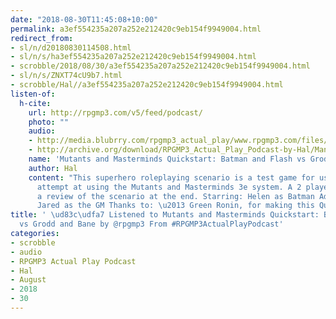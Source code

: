 ```yaml
---
date: "2018-08-30T11:45:08+10:00"
permalink: a3ef554235a207a252e212420c9eb154f9949004.html
redirect_from:
- sl/n/d20180830114508.html
- sl/n/s/ha3ef554235a207a252e212420c9eb154f9949004.html
- scrobble/2018/08/30/a3ef554235a207a252e212420c9eb154f9949004.html
- sl/n/s/ZNXT74cU9b7.html
- scrobble/Hal//a3ef554235a207a252e212420c9eb154f9949004.html
listen-of:
  h-cite:
    url: http://rpgmp3.com/v5/feed/podcast/
    photo: ""
    audio:
    - http://media.blubrry.com/rpgmp3_actual_play/www.rpgmp3.com/files/game_recordings/Sugar_Fuelled_Gamers/MandM3e_Quickstart_2_Batman_and_Flash_vs_Grodd_and_Bane.mp3
    - http://archive.org/download/RPGMP3_Actual_Play_Podcast-by-Hal/MandM3e_Quickstart_2_Batman_and_Flash_vs_Grodd_and_Bane.mp3
    name: 'Mutants and Masterminds Quickstart: Batman and Flash vs Grodd and Bane'
    author: Hal
    content: "This superhero roleplaying scenario is a test game for us, a second
      attempt at using the Mutants and Masterminds 3e system. A 2 player game, with
      a review of the scenario at the end. Starring: Helen as Batman Adam as The Flash
      Jared as the GM Thanks to: \u2013 Green Ronin, for making this Quickstart [\u2026]"
title: ' \ud83c\udfa7 Listened to Mutants and Masterminds Quickstart: Batman and Flash
  vs Grodd and Bane by @rpgmp3 From #RPGMP3ActualPlayPodcast'
categories:
- scrobble
- audio
- RPGMP3 Actual Play Podcast
- Hal
- August
- 2018
- 30
---
```

